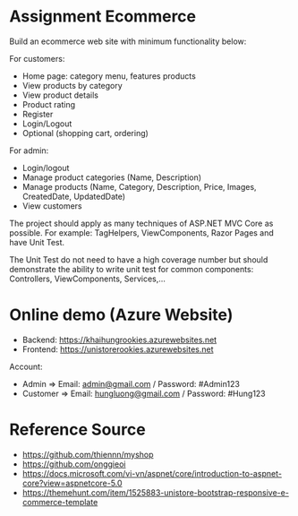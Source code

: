 # Assignment Ecommerce

Build an ecommerce web site with minimum functionality below:

For customers:
-	Home page: category menu, features products
-	View products by category
-	View product details
-	Product rating
-	Register
-	Login/Logout
-	Optional (shopping cart, ordering)

For admin:
-	Login/logout
-	Manage product categories (Name, Description)
-	Manage products (Name, Category, Description, Price, Images, CreatedDate, UpdatedDate)
-	View customers

The project should apply as many techniques of ASP.NET MVC Core as possible. For example: TagHelpers, ViewComponents, Razor Pages and have Unit Test.

The Unit Test do not need to have a high coverage number but should demonstrate the ability to write unit test for common components: Controllers, ViewComponents, Services,…

# Online demo (Azure Website)
- Backend: https://khaihungrookies.azurewebsites.net
- Frontend: https://unistorerookies.azurewebsites.net

Account:
- Admin => Email: admin@gmail.com / Password: #Admin123
- Customer => Email: hungluong@gmail.com / Password: #Hung123

# Reference Source
- https://github.com/thiennn/myshop
- https://github.com/onggieoi
- https://docs.microsoft.com/vi-vn/aspnet/core/introduction-to-aspnet-core?view=aspnetcore-5.0
- https://themehunt.com/item/1525883-unistore-bootstrap-responsive-e-commerce-template
